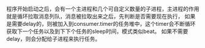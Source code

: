 程序开始启动之后，会有一个主进程和几个可自定义数量的子进程，主进程的作用就是循环拉取消息列队，消息被拉取出来之后，先判断是否需要现在执行，
如果是需要delay的，则被加入到consumer.timer的任务堆中，这个timer会不断循环获取下一个任务以及到下下个任务的sleep时间，模式类似beat。
如果不需要delay，则会分配给子进程来执行任务。
